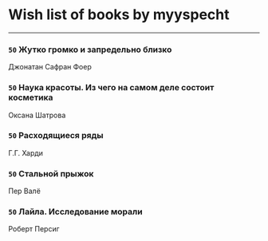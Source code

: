 # Wish list of books by myyspecht
---

### `50` Жутко громко и запредельно близко
Джонатан Сафран Фоер

### `50` Наука красоты. Из чего на самом деле состоит косметика
Оксана Шатрова

### `50` Расходящиеся ряды
Г.Г. Харди

### `50` Стальной прыжок
Пер Валё

### `50` Лайла. Исследование морали
Роберт Персиг

